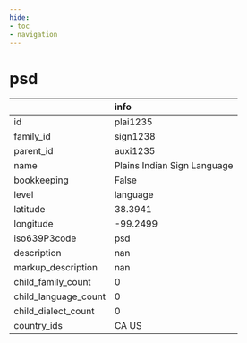 ```yaml
---
hide:
- toc
- navigation
---
```

# psd
|                      | info                        |
|:---------------------|:----------------------------|
| id                   | plai1235                    |
| family_id            | sign1238                    |
| parent_id            | auxi1235                    |
| name                 | Plains Indian Sign Language |
| bookkeeping          | False                       |
| level                | language                    |
| latitude             | 38.3941                     |
| longitude            | -99.2499                    |
| iso639P3code         | psd                         |
| description          | nan                         |
| markup_description   | nan                         |
| child_family_count   | 0                           |
| child_language_count | 0                           |
| child_dialect_count  | 0                           |
| country_ids          | CA US                       |